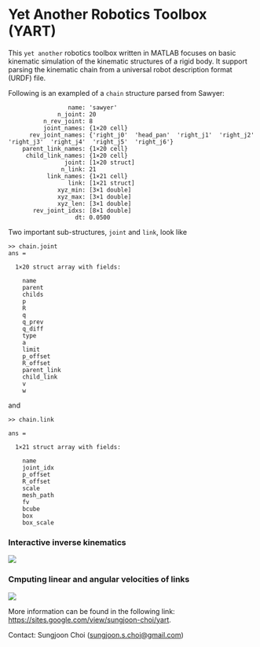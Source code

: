 # Yet Another Robotics Toolbox (YART)

This `yet another` robotics toolbox written in MATLAB focuses on basic kinematic simulation of the kinematic structures of a rigid body. It support parsing the kinematic chain from a universal robot description format (URDF) file. 

Following is an exampled of a `chain` structure parsed from Sawyer:
```
                 name: 'sawyer'
              n_joint: 20
          n_rev_joint: 8
          joint_names: {1×20 cell}
      rev_joint_names: {'right_j0'  'head_pan'  'right_j1'  'right_j2'  'right_j3'  'right_j4'  'right_j5'  'right_j6'}
    parent_link_names: {1×20 cell}
     child_link_names: {1×20 cell}
                joint: [1×20 struct]
               n_link: 21
           link_names: {1×21 cell}
                 link: [1×21 struct]
              xyz_min: [3×1 double]
              xyz_max: [3×1 double]
              xyz_len: [3×1 double]
       rev_joint_idxs: [8×1 double]
                   dt: 0.0500
```
Two important sub-structures, `joint` and `link`, look like
```
>> chain.joint
ans = 

  1×20 struct array with fields:
  
    name
    parent
    childs
    p
    R
    q
    q_prev
    q_diff
    type
    a
    limit
    p_offset
    R_offset
    parent_link
    child_link
    v
    w
```
and
```
>> chain.link

ans = 

  1×21 struct array with fields:

    name
    joint_idx
    p_offset
    R_offset
    scale
    mesh_path
    fv
    bcube
    box
    box_scale
```

### Interactive inverse kinematics

[![](http://img.youtube.com/vi/zHNi532F1-c/0.jpg)](http://www.youtube.com/watch?v=zHNi532F1-c "")

### Cmputing linear and angular velocities of links

[![](http://img.youtube.com/vi/klvGY-akl58/0.jpg)](http://www.youtube.com/watch?v=klvGY-akl58 "")

More information can be found in the following link:
https://sites.google.com/view/sungjoon-choi/yart.

Contact: Sungjoon Choi (sungjoon.s.choi@gmail.com)
